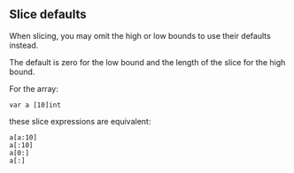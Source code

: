 ## Slice defaults

When slicing, you may omit the high or low bounds to use their defaults instead.

The default is zero for the low bound and the length of the slice for the high bound.

For the array:

```var a [10]int ```

these slice expressions are equivalent:

```
a[a:10]
a[:10]
a[0:]
a[:]
```
